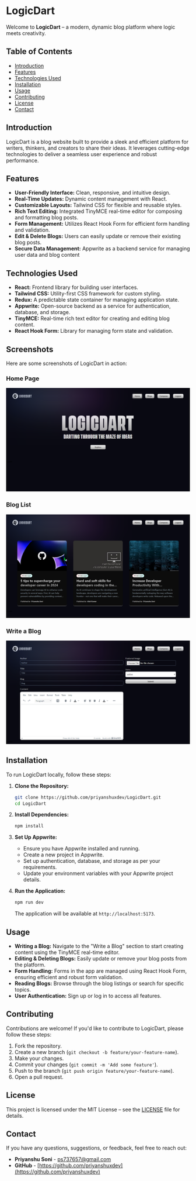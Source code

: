 # LogicDart

Welcome to **LogicDart** – a modern, dynamic blog platform where logic meets creativity.

## Table of Contents

- [Introduction](#introduction)
- [Features](#features)
- [Technologies Used](#technologies-used)
- [Installation](#installation)
- [Usage](#usage)
- [Contributing](#contributing)
- [License](#license)
- [Contact](#contact)

## Introduction

LogicDart is a blog website built to provide a sleek and efficient platform for writers, thinkers, and creators to share their ideas. It leverages cutting-edge technologies to deliver a seamless user experience and robust performance.

## Features

- **User-Friendly Interface:** Clean, responsive, and intuitive design.
- **Real-Time Updates:** Dynamic content management with React.
- **Customizable Layouts:** Tailwind CSS for flexible and reusable styles.
- **Rich Text Editing:** Integrated TinyMCE real-time editor for composing and formatting blog posts.
- **Form Management:** Utilizes React Hook Form for efficient form handling and validation.
- **Edit & Delete Blogs:** Users can easily update or remove their existing blog posts.
- **Secure Data Management:** Appwrite as a backend service for managing user data and blog content

## Technologies Used

- **React:** Frontend library for building user interfaces.
- **Tailwind CSS:** Utility-first CSS framework for custom styling.
- **Redux:** A predictable state container for managing application state.
- **Appwrite:** Open-source backend as a service for authentication, database, and storage.
- **TinyMCE:** Real-time rich text editor for creating and editing blog content.
- **React Hook Form:** Library for managing form state and validation.

## Screenshots

Here are some screenshots of LogicDart in action:

### Home Page

![Home Page](./public/screenshots/1.png)

### Blog List

![Blog List](./public/screenshots/2.png)

### Write a Blog

![Write a Blog](./public/screenshots/3.png)

## Installation

To run LogicDart locally, follow these steps:

1. **Clone the Repository:**

   ```bash
   git clone https://github.com/priyanshuxdev/LogicDart.git
   cd LogicDart
   ```

2. **Install Dependencies:**

   ```bash
   npm install
   ```

3. **Set Up Appwrite:**

   - Ensure you have Appwrite installed and running.
   - Create a new project in Appwrite.
   - Set up authentication, database, and storage as per your requirements.
   - Update your environment variables with your Appwrite project details.

4. **Run the Application:**

   ```bash
   npm run dev
   ```

   The application will be available at `http://localhost:5173`.

## Usage

- **Writing a Blog:** Navigate to the "Write a Blog" section to start creating content using the TinyMCE real-time editor.
- **Editing & Deleting Blogs:** Easily update or remove your blog posts from the platform.
- **Form Handling:** Forms in the app are managed using React Hook Form, ensuring efficient and robust form validation.
- **Reading Blogs:** Browse through the blog listings or search for specific topics.
- **User Authentication:** Sign up or log in to access all features.

## Contributing

Contributions are welcome! If you'd like to contribute to LogicDart, please follow these steps:

1. Fork the repository.
2. Create a new branch (`git checkout -b feature/your-feature-name`).
3. Make your changes.
4. Commit your changes (`git commit -m 'Add some feature'`).
5. Push to the branch (`git push origin feature/your-feature-name`).
6. Open a pull request.

## License

This project is licensed under the MIT License – see the [LICENSE](LICENSE) file for details.

## Contact

If you have any questions, suggestions, or feedback, feel free to reach out:

- **Priyanshu Soni** - [ps737657@gmail.com](mailto:ps737657@gmail.com)
- **GitHub** - [https://github.com/priyanshuxdev](https://github.com/priyanshuxdev)
